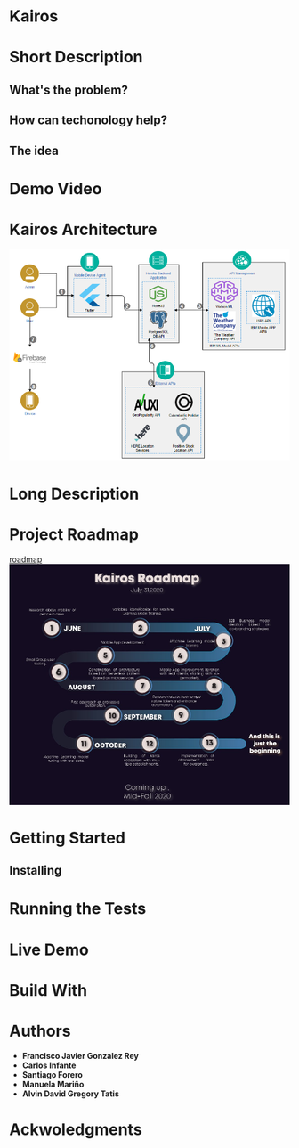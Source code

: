 # Kairos


# Short Description
## What's the problem?
## How can techonology help?
## The idea

# Demo Video

# Kairos Architecture
![Architecture](/Images/Architecture_Kairos.png)
# Long Description


# Project Roadmap
[roadmap](road-map.md)
![RoadMap](/Images/RoadMap_Kairos.jpg)

# Getting Started
## Installing

# Running the Tests

# Live Demo

# Build With

# Authors

* **Francisco Javier Gonzalez Rey**
* **Carlos Infante**
* **Santiago Forero**
* **Manuela Mariño**
* **Alvin David Gregory Tatis**

# Ackwoledgments
